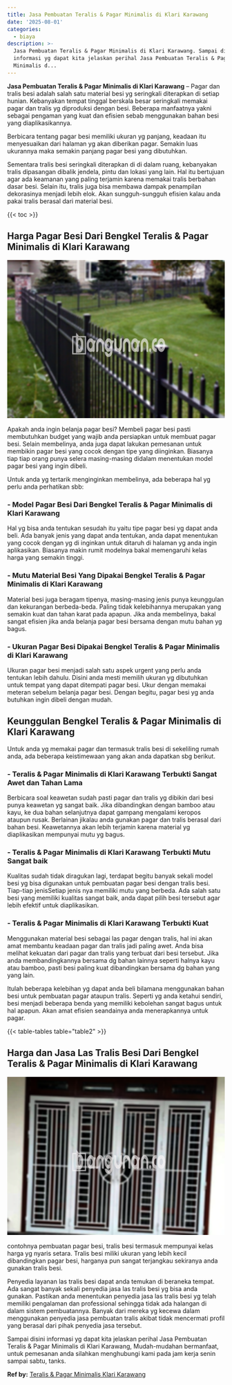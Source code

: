 ```yaml
---
title: Jasa Pembuatan Teralis & Pagar Minimalis di Klari Karawang
date: '2025-08-01'
categories:
  - biaya
description: >-
  Jasa Pembuatan Teralis & Pagar Minimalis di Klari Karawang. Sampai disini
  informasi yg dapat kita jelaskan perihal Jasa Pembuatan Teralis & Pagar
  Minimalis d...
---
```


**Jasa Pembuatan Teralis & Pagar Minimalis di Klari Karawang** – Pagar dan tralis besi adalah salah satu material besi yg seringkali diterapkan di setiap hunian. Kebanyakan tempat tinggal berskala besar seringkali memakai pagar dan tralis yg diproduksi dengan besi. Beberapa manfaatnya yakni sebagai pengaman yang kuat dan efisien sebab menggunakan bahan besi yang diaplikasikannya.

Berbicara tentang pagar besi memiliki ukuran yg panjang, keadaan itu menyesuaikan dari halaman yg akan diberikan pagar. Semakin luas ukurannya maka semakin panjang pagar besi yang dibutuhkan.

Sementara tralis besi seringkali diterapkan di di dalam ruang, kebanyakan tralis dipasangan dibalik jendela, pintu dan lokasi yang lain. Hal itu bertujuan agar ada keamanan yang paling terjamin karena memakai tralis berbahan dasar besi. Selain itu, tralis juga bisa membawa dampak penampilan dekorasinya menjadi lebih elok. Akan sungguh-sungguh efisien kalau anda pakai tralis berasal dari material besi.

{{< toc >}}

## Harga Pagar Besi Dari Bengkel Teralis & Pagar Minimalis di Klari Karawang

![Jasa Pembuatan Teralis & Pagar Minimalis di Klari Karawang](/images/pagar-minimalis-murah-12.png)

Apakah anda ingin belanja pagar besi? Membeli pagar besi pasti membutuhkan budget yang wajib anda persiapkan untuk membuat pagar besi. Selain membelinya, anda juga dapat lakukan pemesanan untuk membikin pagar besi yang cocok dengan tipe yang diinginkan. Biasanya tiap tiap orang punya selera masing-masing didalam menentukan model pagar besi yang ingin dibeli.

Untuk anda yg tertarik menginginkan membelinya, ada beberapa hal yg perlu anda perhatikan sbb:
### \- Model Pagar Besi Dari Bengkel Teralis & Pagar Minimalis di Klari Karawang

Hal yg bisa anda tentukan sesudah itu yaitu tipe pagar besi yg dapat anda beli. Ada banyak jenis yang dapat anda tentukan, anda dapat menentukan yang cocok dengan yg di inginkan untuk ditaruh di halaman yg anda ingin aplikasikan. Biasanya makin rumit modelnya bakal memengaruhi kelas harga yang semakin tinggi.

### \- Mutu Material Besi Yang Dipakai Bengkel Teralis & Pagar Minimalis di Klari Karawang

Material besi juga beragam tipenya, masing-masing jenis punya keunggulan dan kekurangan berbeda-beda. Paling tidak kelebihannya merupakan yang semakin kuat dan tahan karat pada apapun. Jika anda membelinya, bakal sangat efisien jika anda belanja pagar besi bersama dengan mutu bahan yg bagus.

### \- Ukuran Pagar Besi Dipakai Bengkel Teralis & Pagar Minimalis di Klari Karawang

Ukuran pagar besi menjadi salah satu aspek urgent yang perlu anda tentukan lebih dahulu. Disini anda mesti memilih ukuran yg dibutuhkan untuk tempat yang dapat ditempati pagar besi. Ukur dengan memakai meteran sebelum belanja pagar besi. Dengan begitu, pagar besi yg anda butuhkan ingin dibeli dengan mudah.

## Keunggulan Bengkel Teralis & Pagar Minimalis di Klari Karawang

Untuk anda yg memakai pagar dan termasuk tralis besi di sekeliling rumah anda, ada beberapa keistimewaan yang akan anda dapatkan sbg berikut.

### \- Teralis & Pagar Minimalis di Klari Karawang Terbukti Sangat Awet dan Tahan Lama

Berbicara soal keawetan sudah pasti pagar dan tralis yg dibikin dari besi punya keawetan yg sangat baik. Jika dibandingkan dengan bamboo atau kayu, ke dua bahan selanjutnya dapat gampang mengalami keropos ataupun rusak. Berlainan jikalau anda gunakan pagar dan tralis berasal dari bahan besi. Keawetannya akan lebih terjamin karena material yg diaplikasikan mempunyai mutu yg bagus.

### \- Teralis & Pagar Minimalis di Klari Karawang Terbukti Mutu Sangat baik

Kualitas sudah tidak diragukan lagi, terdapat begitu banyak sekali model besi yg bisa digunakan untuk pembuatan pagar besi dengan tralis besi. Tiap-tiap jenisSetiap jenis nya memiliki mutu yang berbeda. Ada salah satu besi yang memiliki kualitas sangat baik, anda dapat pilih besi tersebut agar lebih efektif untuk diaplikasikan.

### \- Teralis & Pagar Minimalis di Klari Karawang Terbukti Kuat

Menggunakan material besi sebagai las pagar dengan tralis, hal ini akan amat membantu keadaan pagar dan tralis jadi paling awet. Anda bisa melihat kekuatan dari pagar dan tralis yang terbuat dari besi tersebut. Jika anda membandingkannya bersama dg bahan lainnya seperti halnya kayu atau bamboo, pasti besi paling kuat dibandingkan bersama dg bahan yang yang lain.

Itulah beberapa kelebihan yg dapat anda beli bilamana menggunakan bahan besi untuk pembuatan pagar ataupun tralis. Seperti yg anda ketahui sendiri, besi menjadi beberapa benda yang memiliki kebolehan sangat bagus untuk hal apapun. Akan amat efisien seandainya anda menerapkannya untuk pagar.

{{< table-tables table="table2" >}}

## Harga dan Jasa Las Tralis Besi Dari Bengkel Teralis & Pagar Minimalis di Klari Karawang

![Jasa Pembuatan Teralis & Pagar Minimalis di Klari Karawang](/images/teralis-minimalis-murah-17.png)

contohnya pembuatan pagar besi, tralis besi termasuk mempunyai kelas harga yg nyaris setara. Tralis besi miliki ukuran yang lebih kecil dibandingkan pagar besi, harganya pun sangat terjangkau sekiranya anda gunakan tralis besi.

Penyedia layanan las tralis besi dapat anda temukan di beraneka tempat. Ada sangat banyak sekali penyedia jasa las tralis besi yg bisa anda gunakan. Pastikan anda menentukan penyedia jasa las tralis besi yg telah memiliki pengalaman dan professional sehingga tidak ada halangan di dalam sistem pembuatannya. Banyak dari mereka yg kecewa dalam menggunakan penyedia jasa pembuatan tralis akibat tidak mencermati profil yang berasal dari pihak penyedia jasa tersebut.

Sampai disini informasi yg dapat kita jelaskan perihal Jasa Pembuatan Teralis & Pagar Minimalis di Klari Karawang, Mudah-mudahan bermanfaat, untuk pemesanan anda silahkan menghubungi kami pada jam kerja senin sampai sabtu, tanks.

**Ref by:** [Teralis & Pagar Minimalis Klari Karawang](https://id.wikipedia.org/wiki/Teralis)
